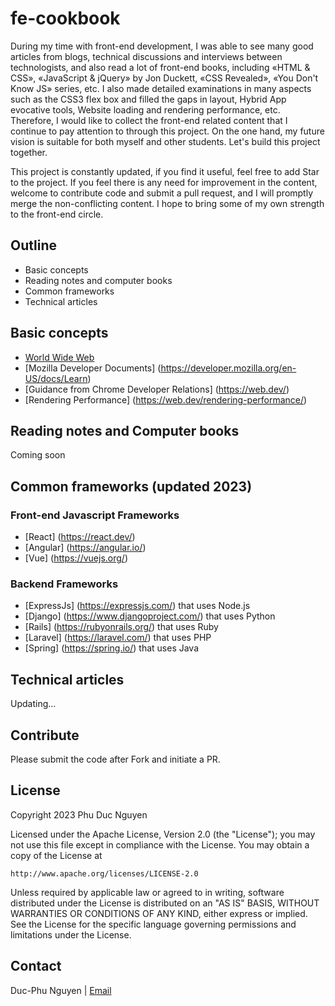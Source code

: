 # fe-cookbook

During my time with front-end development, I was able to see many good articles from blogs, technical discussions and interviews between technologists, and also read a lot of front-end books, including «HTML & CSS», «JavaScript & jQuery» by Jon Duckett, «CSS Revealed», «You Don't Know JS» series, etc. I also made detailed examinations in many aspects such as the CSS3 flex box and filled the gaps in layout, Hybrid App evocative tools, Website loading and rendering performance, etc. Therefore, I would like to collect the front-end related content that I continue to pay attention to through this project. On the one hand, my future vision is suitable for both myself and other students. Let's build this project together.

This project is constantly updated, if you find it useful, feel free to add Star to the project. If you feel there is any need for improvement in the content, welcome to contribute code and submit a pull request, and I will promptly merge the non-conflicting content. I hope to bring some of my own strength to the front-end circle. 

## Outline

* Basic concepts 
* Reading notes and computer books
* Common frameworks
* Technical articles

## Basic concepts

* [World Wide Web](https://en.wikipedia.org/wiki/World_Wide_Web)
* [Mozilla Developer Documents] (https://developer.mozilla.org/en-US/docs/Learn)
* [Guidance from Chrome Developer Relations] (https://web.dev/)
* [Rendering Performance] (https://web.dev/rendering-performance/)

## Reading notes and Computer books
Coming soon

## Common frameworks (updated 2023)

### Front-end Javascript Frameworks

* [React] (https://react.dev/)
* [Angular] (https://angular.io/)
* [Vue] (https://vuejs.org/)

### Backend Frameworks

* [ExpressJs] (https://expressjs.com/) that uses Node.js
* [Django] (https://www.djangoproject.com/) that uses Python
* [Rails] (https://rubyonrails.org/) that uses Ruby
* [Laravel] (https://laravel.com/) that uses PHP
* [Spring] (https://spring.io/) that uses Java

## Technical articles
Updating...

## Contribute

Please submit the code after Fork and initiate a PR.

## License

Copyright 2023 Phu Duc Nguyen

Licensed under the Apache License, Version 2.0 (the "License");
you may not use this file except in compliance with the License.
You may obtain a copy of the License at

    http://www.apache.org/licenses/LICENSE-2.0

Unless required by applicable law or agreed to in writing, software
distributed under the License is distributed on an "AS IS" BASIS,
WITHOUT WARRANTIES OR CONDITIONS OF ANY KIND, either express or implied.
See the License for the specific language governing permissions and
limitations under the License.

## Contact

Duc-Phu Nguyen | [Email](mailto:ndphu.hightech@gmail.com)
